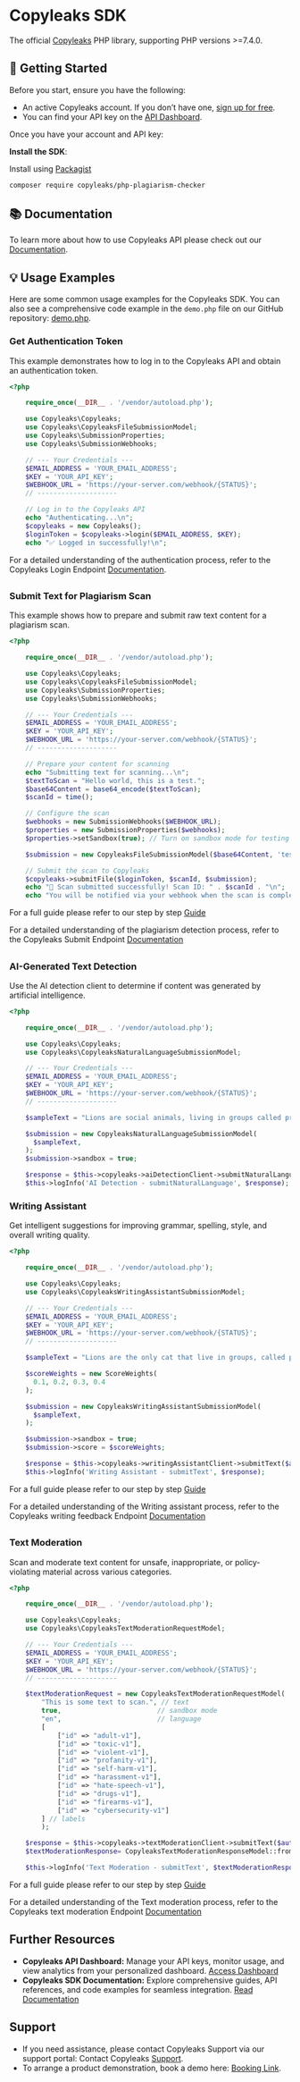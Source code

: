 # Copyleaks SDK
The official [Copyleaks](https://copyleaks.com/) PHP library, supporting PHP versions >=7.4.0.

## 🚀 Getting Started
Before you start, ensure you have the following:

*   An active Copyleaks account. If you don’t have one, [sign up for free](https://copyleaks.com/signup).
*   You can find your API key on the [API Dashboard](https://api.copyleaks.com/dashboard).

Once you have your account and API key:

**Install the SDK**:

Install using [Packagist](https://packagist.org/packages/copyleaks/php-plagiarism-checker)
```bash
composer require copyleaks/php-plagiarism-checker
```

## 📚 Documentation
To learn more about how to use Copyleaks API please check out our [Documentation](https://docs.copyleaks.com/resources/sdks/php/). 

## 💡 Usage Examples
Here are some common usage examples for the Copyleaks SDK. You can also see a comprehensive code example in the `demo.php` file on our GitHub repository: [demo.php](https://github.com/Copyleaks/PHP-Plagiarism-Checker/blob/master/demo/demo.php).

### Get Authentication Token
This example demonstrates how to log in to the Copyleaks API and obtain an authentication token.

```php
<?php

    require_once(__DIR__ . '/vendor/autoload.php');

    use Copyleaks\Copyleaks;
    use Copyleaks\CopyleaksFileSubmissionModel;
    use Copyleaks\SubmissionProperties;
    use Copyleaks\SubmissionWebhooks;

    // --- Your Credentials ---
    $EMAIL_ADDRESS = 'YOUR_EMAIL_ADDRESS';
    $KEY = 'YOUR_API_KEY';
    $WEBHOOK_URL = 'https://your-server.com/webhook/{STATUS}';
    // --------------------

    // Log in to the Copyleaks API
    echo "Authenticating...\n";
    $copyleaks = new Copyleaks();
    $loginToken = $copyleaks->login($EMAIL_ADDRESS, $KEY);
    echo "✅ Logged in successfully!\n";

```
For a detailed understanding of the authentication process, refer to the Copyleaks Login Endpoint [Documentation](https://docs.copyleaks.com/reference/actions/account/login).
##
### Submit Text for Plagiarism Scan
This example shows how to prepare and submit raw text content for a plagiarism scan.

```php
<?php

    require_once(__DIR__ . '/vendor/autoload.php');

    use Copyleaks\Copyleaks;
    use Copyleaks\CopyleaksFileSubmissionModel;
    use Copyleaks\SubmissionProperties;
    use Copyleaks\SubmissionWebhooks;

    // --- Your Credentials ---
    $EMAIL_ADDRESS = 'YOUR_EMAIL_ADDRESS';
    $KEY = 'YOUR_API_KEY';
    $WEBHOOK_URL = 'https://your-server.com/webhook/{STATUS}';
    // --------------------

    // Prepare your content for scanning
    echo "Submitting text for scanning...\n";
    $textToScan = "Hello world, this is a test.";
    $base64Content = base64_encode($textToScan);
    $scanId = time();

    // Configure the scan
    $webhooks = new SubmissionWebhooks($WEBHOOK_URL);
    $properties = new SubmissionProperties($webhooks);
    $properties->setSandbox(true); // Turn on sandbox mode for testing

    $submission = new CopyleaksFileSubmissionModel($base64Content, 'test.txt', $properties);

    // Submit the scan to Copyleaks
    $copyleaks->submitFile($loginToken, $scanId, $submission);
    echo "🚀 Scan submitted successfully! Scan ID: " . $scanId . "\n";
    echo "You will be notified via your webhook when the scan is complete.\n";

```
For a full guide please refer to our step by step [Guide](https://docs.copyleaks.com/guides/authenticity/detect-plagiarism-text)

For a detailed understanding of the plagiarism detection process, refer to the Copyleaks Submit Endpoint [Documentation](https://docs.copyleaks.com/reference/actions/scans/submit-file)
##
### AI-Generated Text Detection
Use the AI detection client to determine if content was generated by artificial intelligence.

```php
<?php

    require_once(__DIR__ . '/vendor/autoload.php');

    use Copyleaks\Copyleaks;
    use Copyleaks\CopyleaksNaturalLanguageSubmissionModel;

    // --- Your Credentials ---
    $EMAIL_ADDRESS = 'YOUR_EMAIL_ADDRESS';
    $KEY = 'YOUR_API_KEY';
    $WEBHOOK_URL = 'https://your-server.com/webhook/{STATUS}';
    // --------------------

    $sampleText = "Lions are social animals, living in groups called prides, typically consisting of several females, their offspring, and a few males. Female lions are the primary hunters, working together to catch prey. Lions are known for their strength, teamwork, and complex social structures.";

    $submission = new CopyleaksNaturalLanguageSubmissionModel(
      $sampleText,
    );
    $submission->sandbox = true;

    $response = $this->copyleaks->aiDetectionClient->submitNaturalLanguage($authToken, time(), $submission);
    $this->logInfo('AI Detection - submitNaturalLanguage', $response);

```

### Writing Assistant
Get intelligent suggestions for improving grammar, spelling, style, and overall writing quality.

```php
<?php

    require_once(__DIR__ . '/vendor/autoload.php');

    use Copyleaks\Copyleaks;
    use Copyleaks\CopyleaksWritingAssistantSubmissionModel;

    // --- Your Credentials ---
    $EMAIL_ADDRESS = 'YOUR_EMAIL_ADDRESS';
    $KEY = 'YOUR_API_KEY';
    $WEBHOOK_URL = 'https://your-server.com/webhook/{STATUS}';
    // --------------------

    $sampleText = "Lions are the only cat that live in groups, called pride. A prides typically consists of a few adult males, several feales, and their offspring. This social structure is essential for hunting and raising young cubs. Female lions, or lionesses are the primary hunters of the prid. They work together in cordinated groups to take down prey usually targeting large herbiores like zbras, wildebeest and buffalo. Their teamwork and strategy during hunts highlight the intelligence and coperation that are key to their survival.";

    $scoreWeights = new ScoreWeights(
      0.1, 0.2, 0.3, 0.4
    );

    $submission = new CopyleaksWritingAssistantSubmissionModel(
      $sampleText,
    );

    $submission->sandbox = true;
    $submission->score = $scoreWeights;

    $response = $this->copyleaks->writingAssistantClient->submitText($authToken, time(), $submission);
    $this->logInfo('Writing Assistant - submitText', $response);

```
For a full guide please refer to our step by step [Guide](https://docs.copyleaks.com/guides/writing/check-grammar/)

For a detailed understanding of the Writing assistant process, refer to the Copyleaks writing feedback Endpoint [Documentation](https://docs.copyleaks.com/reference/actions/writing-assistant/check/)
##
### Text Moderation
Scan and moderate text content for unsafe, inappropriate, or policy-violating material across various categories.

```php
<?php

    require_once(__DIR__ . '/vendor/autoload.php');

    use Copyleaks\Copyleaks;
    use Copyleaks\CopyleaksTextModerationRequestModel;

    // --- Your Credentials ---
    $EMAIL_ADDRESS = 'YOUR_EMAIL_ADDRESS';
    $KEY = 'YOUR_API_KEY';
    $WEBHOOK_URL = 'https://your-server.com/webhook/{STATUS}';
    // --------------------

    $textModerationRequest = new CopyleaksTextModerationRequestModel(
        "This is some text to scan.", // text
        true,                        // sandbox mode
        "en",                        // language
        [
            ["id" => "adult-v1"],
            ["id" => "toxic-v1"],
            ["id" => "violent-v1"],
            ["id" => "profanity-v1"],
            ["id" => "self-harm-v1"],
            ["id" => "harassment-v1"],
            ["id" => "hate-speech-v1"],
            ["id" => "drugs-v1"],
            ["id" => "firearms-v1"],
            ["id" => "cybersecurity-v1"]
        ] // labels
        );

    $response = $this->copyleaks->textModerationClient->submitText($authToken, time(), $textModerationRequest);
    $textModerationResponse= CopyleaksTextModerationResponseModel::fromArray(json_decode(json_encode($response), true));

    $this->logInfo('Text Moderation - submitText', $textModerationResponse);

```
For a full guide please refer to our step by step [Guide](https://docs.copyleaks.com/guides/moderation/moderate-text/)

For a detailed understanding of the Text moderation process, refer to the Copyleaks text moderation Endpoint [Documentation](https://docs.copyleaks.com/reference/actions/text-moderation/check/)
##
## Further Resources

*   **Copyleaks API Dashboard:** Manage your API keys, monitor usage, and view analytics from your personalized dashboard. [Access Dashboard](https://api.copyleaks.com/dashboard)
*   **Copyleaks SDK Documentation:** Explore comprehensive guides, API references, and code examples for seamless integration. [Read Documentation](https://docs.copyleaks.com/resources/sdks/overview/)


## Support
* If you need assistance, please contact Copyleaks Support via our support portal: Contact Copyleaks [Support](https://help.copyleaks.com/s/contactsupport).
* To arrange a product demonstration, book a demo here: [Booking Link](https://copyleaks.com/book-a-demo).
